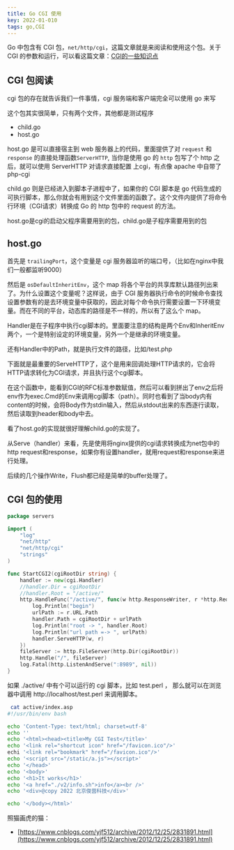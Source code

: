```yaml
---
title: Go CGI 使用
key: 2022-01-010
tags: go,CGI
---
```




Go 中包含有 CGI 包，`net/http/cgi`，这篇文章就是来阅读和使用这个包。关于 CGI 的参数和运行，可以看这篇文章：[CGI的一些知识点](http://www.cnblogs.com/yjf512/archive/2012/12/24/2830730.html)

<!--more-->

## CGI 包阅读

cgi 包的存在就告诉我们一件事情，cgi 服务端和客户端完全可以使用 go 来写

这个包其实很简单，只有两个文件，其他都是测试程序

- child.go
- host.go

host.go 是可以直接宿主到 web 服务器上的代码，里面提供了对 `request` 和 `response` 的直接处理函数`ServerHTTP`, 当你是使用 go 的 `http` 包写了个 http 之后，就可以使用 ServerHTTP 对请求直接配置 上cgi，有点像 apache 中自带了 php-cgi

child.go 则是已经进入到脚本子进程中了，如果你的 CGI 脚本是 go 代码生成的可执行脚本，那么你就会有用到这个文件里面的函数了。这个文件内提供了将命令行环境（CGI请求）转换成 Go 的 http 包中的 request 的方法。

host.go是cgi的启动父程序需要用到的包，child.go是子程序需要用到的包

## host.go

首先是 `trailingPort`，这个变量是 cgi 服务器监听的端口号，（比如在nginx中我们一般都监听9000）

然后是 `osDefaultInheritEnv`，这个 map 将各个平台的共享库默认路径列出来了。为什么设置这个变量呢？这样说，由于 CGI 服务器执行命令的时候命令查找设置参数有的是去环境变量中获取的，因此对每个命令执行需要设置一下环境变量。而在不同的平台，动态库的路径是不一样的，所以有了这么个 map。

Handler是在子程序中执行cgi脚本的。里面要注意的结构是两个Env和InheritEnv两个，一个是特别设定的环境变量，另外一个是继承的环境变量。

还有Handler中的Path，就是执行文件的路径，比如/test.php

下面就是最重要的ServeHTTP了，这个是用来回调处理HTTP请求的，它会将HTTP请求转化为CGI请求，并且执行这个cgi脚本。

在这个函数中，能看到CGI的RFC标准参数赋值，然后可以看到拼出了env之后将env作为exec.Cmd的Env来调用cgi脚本（path）。同时也看到了当body内有content的时候，会将Body作为stdin输入，然后从stdout出来的东西逐行读取，然后读取到header和body中去。

看了host.go的实现就很好理解child.go的实现了。

从Serve（handler）来看，先是使用将nginx提供的cgi请求转换成为net包中的http request和response，如果你有设置handler，就用request和response来进行处理。

后续的几个操作Write，Flush都已经是简单的buffer处理了。

## CGI 包的使用



```go
package servers

import (
	"log"
	"net/http"
	"net/http/cgi"
	"strings"
)

func StartCGI2(cgiRootDir string) {
	handler := new(cgi.Handler)
	//handler.Dir = cgiRootDir
	//handler.Root = "/active/"
	http.HandleFunc("/active/", func(w http.ResponseWriter, r *http.Request) {
		log.Println("begin")
		urlPath := r.URL.Path
		handler.Path = cgiRootDir + urlPath
		log.Println("root -> ", handler.Root)
		log.Println("url path =-> ", urlPath)
		handler.ServeHTTP(w, r)
	})
	fileServer := http.FileServer(http.Dir(cgiRootDir))
	http.Handle("/", fileServer)
	log.Fatal(http.ListenAndServe(":8989", nil))
}
```

如果 ./active/ 中有个可以运行的 cgi 脚本，比如 test.perl ， 那么就可以在浏览器中调用 http://localhost/test.perl 来调用脚本。

```bash
 cat active/index.asp 
#!/usr/bin/env bash

echo 'Content-Type: text/html; charset=utf-8'
echo ''
echo '<html><head><title>My CGI Test</title>'
echo '<link rel="shortcut icon" href="/favicon.ico"/>'
echi '<link rel="bookmark" href="/favicon.ico"/>'
echo '<script src="/static/a.js"></script>'
echo '</head>'
echo '<body>'
echo '<h1>It works</h1>'
echo '<a href="./v2/info.sh">info</a><br />'
echo '<div>@copy 2022 北京俊茵科技</div>'

echo '</body></html>'
```



照猫画虎的猫：

- [https://www.cnblogs.com/yjf512/archive/2012/12/25/2831891.html](https://www.cnblogs.com/yjf512/archive/2012/12/25/2831891.html)





